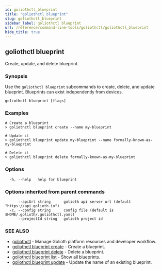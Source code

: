 ```yaml
---
id: goliothctl_blueprint
title: "goliothctl blueprint"
slug: goliothctl_blueprint
sidebar_label: goliothctl blueprint
url: /reference/command-line-tools/goliothctl/goliothctl_blueprint
hide_title: true
---
```

## goliothctl blueprint

Create, update, and delete blueprint.

### Synopsis

Use the `goliothctl blueprint` subcommands to create, delete, and update blueprint. Blueprints can exist independently from devices.

```
goliothctl blueprint [flags]
```

### Examples

```
# Create a blueprint
> goliothctl blueprint create --name my-blueprint

# Update it
> goliothctl blueprint update my-blueprint --name formally-known-as-my-blueprint

# Delete it
> goliothctl blueprint delete formally-known-as-my-blueprint
```

### Options

```
  -h, --help   help for blueprint
```

### Options inherited from parent commands

```
      --apiUrl string      golioth api server url (default "https://api.golioth.io")
  -c, --config string      config file (default is $HOME/.golioth/.goliothctl.yaml)
      --projectId string   golioth project id
```

### SEE ALSO

* [goliothctl](/reference/command-line-tools/goliothctl)	 - Manage Golioth platform resources and developer workflow.
* [goliothctl blueprint create](/reference/command-line-tools/goliothctl/goliothctl_blueprint_create/)	 - Create a blueprint.
* [goliothctl blueprint delete](/reference/command-line-tools/goliothctl/goliothctl_blueprint_delete/)	 - Delete a blueprint.
* [goliothctl blueprint list](/reference/command-line-tools/goliothctl/goliothctl_blueprint_list/)	 - Show all blueprints.
* [goliothctl blueprint update](/reference/command-line-tools/goliothctl/goliothctl_blueprint_update/)	 - Update the name of an existing blueprint.

